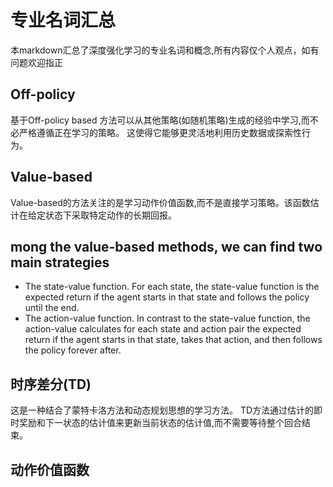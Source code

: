 # 专业名词汇总

本markdown汇总了深度强化学习的专业名词和概念,所有内容仅个人观点，如有问题欢迎指正

## Off-policy

基于Off-policy based 方法可以从其他策略(如随机策略)生成的经验中学习,而不必严格遵循正在学习的策略。
这使得它能够更灵活地利用历史数据或探索性行为。

## Value-based

Value-based的方法关注的是学习动作价值函数,而不是直接学习策略。该函数估计在给定状态下采取特定动作的长期回报。

## mong the value-based methods, we can find two main strategies

- The state-value function. For each state, the state-value function is the expected return if the agent starts in that state and follows the policy until the end.
- The action-value function. In contrast to the state-value function, the action-value calculates for each state and action pair the expected return if the agent starts in that state, takes that action, and then follows the policy forever after.

## 时序差分(TD)

这是一种结合了蒙特卡洛方法和动态规划思想的学习方法。
TD方法通过估计的即时奖励和下一状态的估计值来更新当前状态的估计值,而不需要等待整个回合结束。

## 动作价值函数
